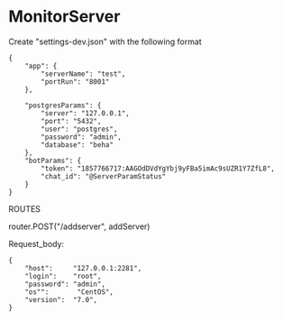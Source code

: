 # MonitorServer
Create "settings-dev.json" with the following format

    {
        "app": {
            "serverName": "test",
            "portRun": "8001"
        },
        
        "postgresParams": {
            "server": "127.0.0.1",
            "port": "5432",
            "user": "postgres",
            "password": "admin",
            "database": "beha"
        },
        "botParams": {
            "token": "1857766717:AAGOdDVdYgYbj9yFBa5imAc9sUZR1Y7ZfL8",
            "chat_id": "@ServerParamStatus"
        }
    }


ROUTES

router.POST("/addserver", addServer)

Request_body:

    {
        "host":     "127.0.0.1:2281",
        "login":    "root",
        "password": "admin",
        "os"":       "CentOS",
        "version":  "7.0",
    }
